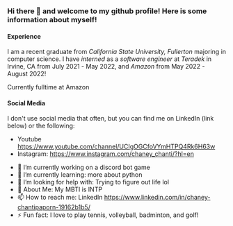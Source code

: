 ### Hi there 👋 and welcome to my github profile! Here is some information about myself!

#### Experience
I am a recent graduate from _California State University, Fullerton_ majoring in computer science.
I have _interned_ as a _software engineer_ at _Teradek_ in Irvine, CA from July 2021 - May 2022,
and  _Amazon_ from May 2022 - August 2022!

Currently fulltime at Amazon


#### Social Media
I don't use social media that often, but you can find me on LinkedIn (link below) or the following:
  * Youtube https://www.youtube.com/channel/UCIgOGCfoVYmHTPQ4Rk6H63w
  * Instagram: https://www.instagram.com/chaney_chanti/?hl=en
  
- 🔭 I’m currently working on a discord bot game
- 🌱 I’m currently learning: more about python
- 🤔 I’m looking for help with: Trying to figure out life lol
- 💬 About Me: My MBTI is INTP
- 📫 How to reach me: LinkedIn https://www.linkedin.com/in/chaney-chantipaporn-19162b1b5/
- ⚡ Fun fact: I love to play tennis, volleyball, badminton, and golf!

